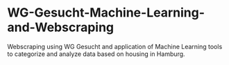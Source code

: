 # WG-Gesucht-Machine-Learning-and-Webscraping
Webscraping using WG Gesucht and application of Machine Learning tools to categorize and analyze data based on housing in Hamburg. 

